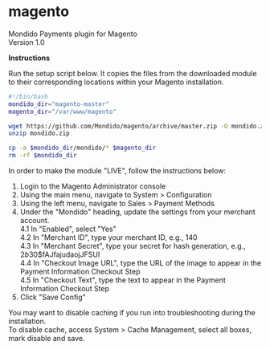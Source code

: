 magento
=======

Mondido Payments plugin for Magento  
Version 1.0  

**Instructions**

Run the setup script below. It copies the files from the downloaded module to their corresponding locations within your Magento installation.

```sh
#!/bin/bash
mondido_dir="magento-master"
magento_dir="/var/www/magento"

wget https://github.com/Mondido/magento/archive/master.zip -O mondido.zip
unzip mondido.zip

cp -a $mondido_dir/mondido/* $magento_dir
rm -rf $mondido_dir
```

In order to make the module "LIVE", follow the instructions below:  

1. Login to the Magento Administrator console  
2. Using the main menu, navigate to System > Configuration  
3. Using the left menu, navigate to Sales > Payment Methods  
4. Under the "Mondido" heading, update the settings from your merchant account.  
    4.1 In "Enabled", select "Yes"   
    4.2 In "Merchant ID", type your merchant ID, e.g., 140  
    4.3 In "Merchant Secret", type your secret for hash generation, e.g., $2b$30$fAJfajudaojJFSUI  
    4.4 In "Checkout Image URL", type the URL of the image to appear in the Payment Information Checkout Step  
    4.5 In "Checkout Text", type the text to appear in the Payment Information Checkout Step   
5. Click "Save Config"

You may want to disable caching if you run into troubleshooting during the installation.  
To disable cache, access System > Cache Management, select all boxes, mark disable and save.